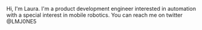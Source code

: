 Hi, I'm Laura. I'm a product development engineer interested in automation with a special interest in mobile robotics. 
You can reach me on twitter @LMJ0NE5
